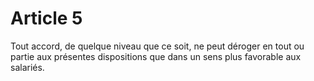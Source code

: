 # Article 5

  
 Tout accord, de quelque niveau que ce soit, ne peut déroger en tout ou partie aux présentes dispositions que dans un sens plus favorable aux salariés.  
  
